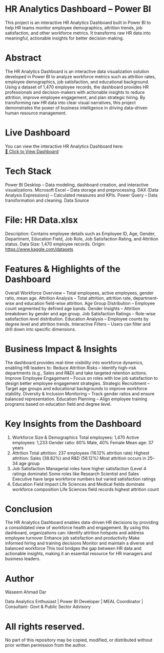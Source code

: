 # HR Analytics Dashboard – Power BI
This project is an interactive HR Analytics Dashboard built in Power BI to help HR teams monitor employee demographics, attrition trends, job satisfaction, and other workforce metrics. It transforms raw HR data into meaningful, actionable insights for better decision-making.

# Abstract
The HR Analytics Dashboard is an interactive data visualization solution developed in Power BI to analyze workforce metrics such as attrition rates, employee demographics, job satisfaction, and educational background. Using a dataset of 1,470 employee records, the dashboard provides HR professionals and decision-makers with actionable insights to reduce attrition, improve employee engagement, and plan strategic hiring. By transforming raw HR data into clear visual narratives, this project demonstrates the power of business intelligence in driving data-driven human resource management.

# Live Dashboard
You can view the interactive HR Analytics Dashboard here:  
[🔗 Click to View Dashboard]( https://app.powerbi.com/view?r=eyJrIjoiOTZlMmIxZTItOGUzOS00OWQ1LTgxZTYtYTVjMWMzMWEwZmNlIiwidCI6ImYxNjYxNTY4LTMwMjgtNDMyNC05M2E3LWFlNjI4YWE3YjcwOSJ9 )

# Tech Stack
Power BI Desktop – Data modeling, dashboard creation, and interactive visualizations.
Microsoft Excel – Data storage and preprocessing.
DAX (Data Analysis Expressions) – Calculated measures and KPIs.
Power Query – Data transformation and cleaning.
Data Source

# File: HR Data.xlsx
Description: Contains employee details such as Employee ID, Age, Gender, Department, Education Field, Job Role, Job Satisfaction Rating, and Attrition status.
Data Size: 1,470 employee records.
Origin: https://www.kaggle.com/datasets

# Features & Highlights of the Dashboard
Overall Workforce Overview – Total employees, active employees, gender ratio, mean age.
Attrition Analysis – Total attrition, attrition rate, department-wise and education field-wise attrition.
Age Group Distribution – Employee count segmented by defined age bands.
Gender Insights – Attrition breakdown by gender and age group.
Job Satisfaction Ratings – Role-wise satisfaction level distribution.
Education Analysis – Employee counts by degree level and attrition trends.
Interactive Filters – Users can filter and drill down into specific dimensions.

# Business Impact & Insights
The dashboard provides real-time visibility into workforce dynamics, enabling HR leaders to:
Reduce Attrition Risks – Identify high-risk departments (e.g., Sales and R&D) and take targeted retention actions.
Improve Employee Engagement – Focus on roles with low job satisfaction to design better employee engagement strategies.
Strategic Recruitment – Target age groups and educational backgrounds to improve workforce stability.
Diversity & Inclusion Monitoring – Track gender ratios and ensure balanced representation.
Education Planning – Align employee training programs based on education field and degree level.

# Key Insights from the Dashboard
1. Workforce Size & Demographics
Total employees: 1,470
Active employees: 1,233
Gender ratio: 60% Male, 40% Female
Mean age: 37 years
2. Attrition
Total attrition: 237 employees (16.12% attrition rate)
Highest attrition: Sales (38.82%) and R&D (56.12%)
Most attrition occurs in 25–34 age group
3. Job Satisfaction
Managerial roles have higher satisfaction (Level 4 ratings dominate)
Some roles like Research Scientist and Sales Executive have large workforce numbers but varied satisfaction ratings
4. Education Field Impact
Life Sciences and Medical fields dominate workforce composition
Life Sciences field records highest attrition count

# Conclusion
The HR Analytics Dashboard enables data-driven HR decisions by providing a consolidated view of workforce health and engagement. By using this dashboard, organizations can:
Identify attrition hotspots and address employee turnover
Enhance job satisfaction and productivity
Make informed hiring and training decisions
Monitor and maintain a diverse and balanced workforce
This tool bridges the gap between HR data and actionable insights, making it an essential resource for HR managers and business leaders.

# Author
Waseem Ahmad Dar

Data Analytics Enthusiast | Power BI Developer | MEAL Coordinator | Consultant- Govt & Public Sector Advisory

# All rights reserved.  
No part of this repository may be copied, modified, or distributed without prior written permission from the author. 
